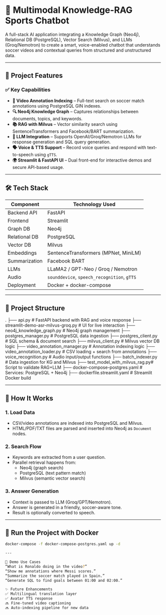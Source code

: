 # 🧠 Multimodal Knowledge-RAG Sports Chatbot

A full-stack AI application integrating a Knowledge Graph (Neo4j), Relational DB (PostgreSQL), Vector Search (Milvus), and LLMs (Groq/Nemotron) to create a smart, voice-enabled chatbot that understands soccer videos and contextual queries from structured and unstructured data.

---

## 🚀 Project Features

### ✅ Key Capabilities
- **🎥 Video Annotation Indexing** – Full-text search on soccer match annotations using PostgreSQL GIN indexes.
- **🔍 Neo4j Knowledge Graph** – Captures relationships between documents, topics, and keywords.
- **📚 RAG with Milvus** – Vector similarity search using SentenceTransformers and Facebook/BART summarization.
- **🧠 LLM Integration** – Supports OpenAI/Groq/Nemotron LLMs for response generation and SQL query generation.
- **🗣️ Voice & TTS Support** – Record voice queries and respond with text-to-speech using `gTTS`.
- **🌍 Streamlit & FastAPI UI** – Dual front-end for interactive demos and secure API-based usage.

---

## 🛠️ Tech Stack

| Component      | Technology Used                          |
|----------------|-------------------------------------------|
| Backend API    | FastAPI                                   |
| Frontend       | Streamlit                                 |
| Graph DB       | Neo4j                                      |
| Relational DB  | PostgreSQL                                 |
| Vector DB      | Milvus                                     |
| Embeddings     | SentenceTransformers (MPNet, MiniLM)       |
| Summarization  | Facebook BART                             |
| LLMs           | LLaMA2 / GPT-Neo / Groq / Nemotron         |
| Audio          | `sounddevice`, `speech_recognition`, `gTTS`|
| Deployment     | Docker + docker-compose                    |

---

## 📂 Project Structure
.
├── api.py # FastAPI backend with RAG and voice response
├── streamlit-demo-asr-milvus-groq.py # UI for live interaction
├── neo4j_knowledge_graph.py # Neo4j graph management
├── postgres_manager.py # PostgreSQL data ingestion
├── postgres_client.py # SQL schema & document search
├── milvus_client.py # Milvus vector DB logic
├── video_annotation_manager.py # Annotation indexing logic
├── video_annotation_loader.py # CSV loading + search from annotations
├── voice_recognition.py # Audio input/output functions
├── batch_indexer.py # Data ingestion for KG and Milvus
├── test_model_with_milvus_rag.py# Script to validate RAG+LLM
├── docker-compose-postgres.yaml # Services: PostgreSQL + Neo4j
├── dockerfile.streamlit.yaml # Streamlit Docker build


---

## 🧪 How It Works

### 1. **Load Data**
- CSV/video annotations are indexed into PostgreSQL and Milvus.
- HTML/PDF/TXT files are parsed and inserted into Neo4j as `Document` nodes.

### 2. **Search Flow**
- Keywords are extracted from a user question.
- Parallel retrieval happens from:
  - Neo4j (graph search)
  - PostgreSQL (text pattern match)
  - Milvus (semantic vector search)

### 3. **Answer Generation**
- Context is passed to LLM (Groq/GPT/Nemotron).
- Answer is generated in a friendly, soccer-aware tone.
- Result is optionally converted to speech.

---

## 🐳 Run the Project with Docker

```bash
docker-compose -f docker-compose-postgres.yaml up -d

---

📌 Demo Use Cases
“What is Ronaldo doing in the video?”
“Show me annotations where Messi scores.”
“Summarize the soccer match played in Spain.”
“Generate SQL to find goals between 01:00 and 02:00.”

✨ Future Enhancements
✅ Multilingual translation layer
✅ Avatar TTS response
🔜 Fine-tuned video captioning
🔜 Auto-indexing pipeline for new data
